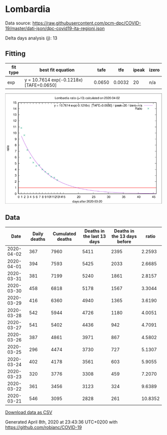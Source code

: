 # Lombardia

Data source: https://raw.githubusercontent.com/pcm-dpc/COVID-19/master/dati-json/dpc-covid19-ita-regioni.json

Delta days analysis (j): 13

## Fitting 
|fit type|best fit equation|tafe|tfe|ipeak|izero|
|-------|-----|--------|------|---|---|
|exp|y = 10.7614 exp(-0.1218x)  [TAFE=0.0650]|0.0650|0.0032|20|n/a|

![Plot](COVID-19_lombardia_j13_2020-04-02.png)

## Data
|Date|Daily deaths|Cumulated deaths|Deaths in the last 13 days|Deaths in the 13 days before|ratio|
|----|----------|-----------|-------|--------------------|-----|
|2020-04-02|367|7960|5411|2395|2.2593|
|2020-04-01|394|7593|5425|2033|2.6685|
|2020-03-31|381|7199|5240|1861|2.8157|
|2020-03-30|458|6818|5178|1567|3.3044|
|2020-03-29|416|6360|4940|1365|3.6190|
|2020-03-28|542|5944|4726|1180|4.0051|
|2020-03-27|541|5402|4436|942|4.7091|
|2020-03-26|387|4861|3971|867|4.5802|
|2020-03-25|296|4474|3730|727|5.1307|
|2020-03-24|402|4178|3561|603|5.9055|
|2020-03-23|320|3776|3308|459|7.2070|
|2020-03-22|361|3456|3123|324|9.6389|
|2020-03-21|546|3095|2828|261|10.8352|

[Download data as CSV](COVID-19_lombardia_j13_2020-04-02.csv)

Generated April 8th, 2020 at 23:43:36 UTC+0200 with https://github.com/robianc/COVID-19
